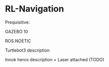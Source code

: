 # RL-Navigation
Prequisitive:

GAZEBO 10 

ROS NOETIC

Turtlebot3 description

Innok heros description + Laser attached (TODO)
